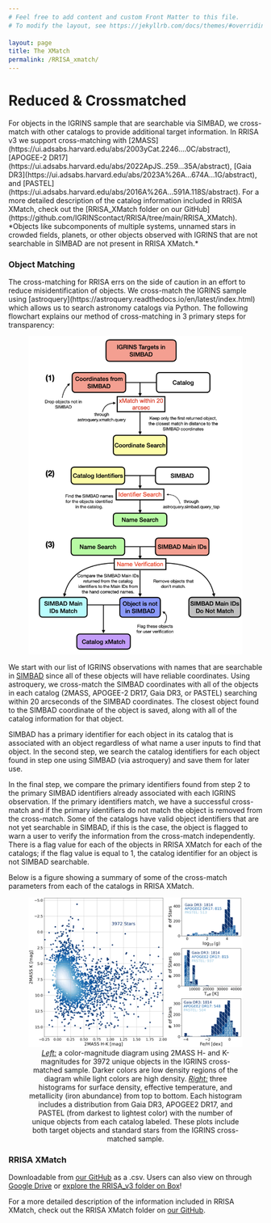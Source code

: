 ```yaml
---
# Feel free to add content and custom Front Matter to this file.
# To modify the layout, see https://jekyllrb.com/docs/themes/#overriding-theme-defaults

layout: page
title: The XMatch
permalink: /RRISA_xmatch/
---
```


<h1>Reduced & Crossmatched</h1>
For objects in the IGRINS sample that are searchable via SIMBAD, we cross-match with other catalogs to provide additional target information.
In RRISA v3 we support cross-matching with [2MASS](https://ui.adsabs.harvard.edu/abs/2003yCat.2246....0C/abstract), [APOGEE-2 DR17](https://ui.adsabs.harvard.edu/abs/2022ApJS..259...35A/abstract), [Gaia DR3](https://ui.adsabs.harvard.edu/abs/2023A%26A...674A...1G/abstract), and [PASTEL](https://ui.adsabs.harvard.edu/abs/2016A%26A...591A.118S/abstract).
For a more detailed description of the catalog information included in RRISA XMatch, check out the [RRISA_XMatch folder on our GitHub](https://github.com/IGRINScontact/RRISA/tree/main/RRISA_XMatch).
*Objects like subcomponents of multiple systems, unnamed stars in crowded fields, planets, or other objects observed with IGRINS that are not searchable in SIMBAD are not present in RRISA XMatch.*


<h3>Object Matching</h3>
The cross-matching for RRISA errs on the side of caution in an effort to reduce misidentification of objects.
We cross-match the IGRINS sample using [astroquery](https://astroquery.readthedocs.io/en/latest/index.html) which allows us to search astronomy catalogs via Python.
The following flowchart explains our method of cross-matching in 3 primary steps for transparency:

<center>
  <figure>
    <img src="/images/code_flowchart_remake.png" alt="Cross-matching code flowchart" width = "600"/>
  </figure>
</center>

We start with our list of IGRINS observations with names that are searchable in [SIMBAD](https://simbad.u-strasbg.fr/simbad/sim-fbasic) since all of these objects will have reliable coordinates.
Using astroquery, we cross-match the SIMBAD coordinates with all of the objects in each catalog (2MASS, APOGEE-2 DR17, Gaia DR3, or PASTEL) searching within 20 arcseconds of the SIMBAD coordinates.
The closest object found to the SIMBAD coordinate of the object is saved, along with all of the catalog information for that object.

SIMBAD has a primary identifier for each object in its catalog that is associated with an object regardless of what name a user inputs to find that object.
In the second step, we search the catalog identifiers for each object found in step one using SIMBAD (via astroquery) and save them for later use.

In the final step, we compare the primary identifiers found from step 2 to the primary SIMBAD identifiers already associated with each IGRINS observation.
If the primary identifiers match, we have a successful cross-match and if the primary identifiers do not match the object is removed from the cross-match.
Some of the catalogs have valid object identifiers that are not yet searchable in SIMBAD, if this is the case, the object is flagged to warn a user to verify the information from the cross-match independently.
There is a flag value for each of the objects in RRISA XMatch for each of the catalogs; if the flag value is equal to 1, the catalog identifier for an object is not SIMBAD searchable.

Below is a figure showing a summary of some of the cross-match parameters from each of the catalogs in RRISA XMatch.

<center>
  <figure>
    <img src="/images/xmatch_stats.png" alt="Cross-match statistics for each catalog for 2MASS H/K magnitude, effective temperature, surface gravity, and metallicity." width = "600"/>
    <figcaption><i><u>Left:</u></i> a color-magnitude diagram using 2MASS H- and K-magnitudes for 3972 unique objects in the IGRINS cross-matched sample. Darker colors are low density regions of the diagram while light colors are high density. <i><u>Right:</u></i> three histograms for surface density, effective temperature, and metallicity (iron abundance) from top to bottom. Each histogram includes a distribution from Gaia DR3, APOGEE2 DR17, and PASTEL (from darkest to lightest color) with the number of unique objects from each catalog labeled. These plots include both target objects and standard stars from the IGRINS cross-matched sample.</figcaption>
  </figure>
</center>

<h3>RRISA XMatch</h3>

Downloadable from [our GitHub](https://github.com/IGRINScontact/RRISA.git) as a .csv. Users can also view on through [Google Drive](https://docs.google.com/spreadsheets/d/1DrvtlcKKayyM6fWljNG90Mj2-EqkaX7ZzwwxuedVK5E/edit?usp=sharing) or [explore the RRISA_v3 folder on Box](https://utexas.box.com/s/l7i5dbtss084mhxywmc6r8pl39bs1yhw)!

For a more detailed description of the information included in RRISA XMatch, check out the RRISA XMatch folder on [our GitHub](https://github.com/IGRINScontact/RRISA/tree/main/RRISA_XMatch).
